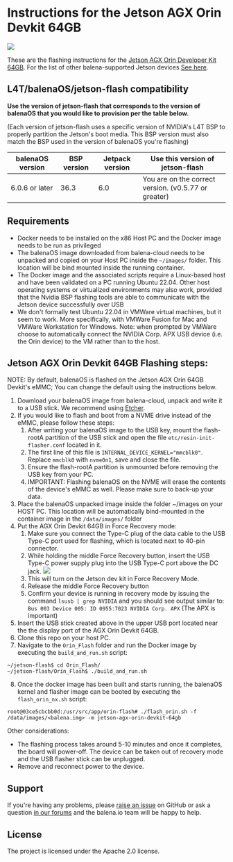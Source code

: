
# Instructions for the Jetson AGX Orin Devkit 64GB

<img src="images/jetson-agx-orin-devkit-64gb.jpg">

These are the flashing instructions for the [Jetson AGX Orin Developer Kit 64GB](https://www.nvidia.com/en-us/autonomous-machines/embedded-systems/jetson-orin/). For the list of other balena-supported Jetson devices [See here](https://github.com/balena-os/jetson-flash?tab=readme-ov-file#instructions). 

## L4T/balenaOS/jetson-flash compatibility

**Use the version of jetson-flash that corresponds to the version of balenaOS that you would like to provision per the table below.**

(Each version of jetson-flash uses a specific version of NVIDIA's L4T BSP to properly partition the Jetson's boot media. This BSP version must also match the BSP used in the version of balenaOS you're flashing)

| balenaOS version | BSP version | Jetpack version | Use this version of jetson-flash |
|------------------|-------------|-----------------|----------------------------------|
| 6.0.6 or later     | 36.3        | 6.0             | You are on the correct version. (v0.5.77 or greater)      |


## Requirements
- Docker needs to be installed on the x86 Host PC and the Docker image needs to be run as privileged
- The balenaOS image downloaded from balena-cloud needs to be unpacked and copied on your Host PC inside the `~/images/` folder. This location will be bind mounted inside the running container.
- The Docker image and the associated scripts require a Linux-based host and have been validated on a PC running Ubuntu 22.04. Other host operating systems or virtualized environments may also work, provided that the Nvidia BSP flashing tools are able to communicate with the Jetson device successfully over USB
- We don't formally test Ubuntu 22.04 in VMWare virtual machines, but it seem to work. More specifically, with VMWare Fusion for Mac and VMWare Workstation for Windows. Note: when prompted by VMWare choose to automatically connect the NVIDIA Corp. APX USB device (i.e. the Orin device) to the VM rather than to the host.

## Jetson AGX Orin Devkit 64GB Flashing steps:

NOTE: By default, balenaOS is flashed on the Jetson AGX Orin 64GB Devkit's eMMC; You can change the default using the instructions below.

1. Download your balenaOS image from balena-cloud, unpack and write it to a USB stick. We recommend using [Etcher](https://www.balena.io/etcher).
2. If you would like to flash and boot from a NVME drive instead of the eMMC, please follow these steps: 
   1. After writing your balenaOS image to the USB key, mount the flash-rootA partition of the USB stick and open the file `etc/resin-init-flasher.conf` located in it.
   2. The first line of this file is `INTERNAL_DEVICE_KERNEL="mmcblk0"`. Replace `mmcblk0` with `nvme0n1`, save and close the file.
   3. Ensure the flash-rootA partition is unmounted before removing the USB key from your PC.
   4. IMPORTANT: Flashing balenaOS on the NVME will erase the contents of the device's eMMC as well. Please make sure to back-up your data.
3. Place the balenaOS unpacked image inside the folder ~/images on your HOST PC. This location will be automatically bind-mounted in the container image in the `/data/images/` folder
4. Put the AGX Orin Devkit 64GB in Force Recovery mode:
   1. Make sure you connect the Type-C plug of the data cable to the USB Type-C port used for flashing, which is located next to 40-pin connector.
   2. While holding the middle Force Recovery button, insert the USB Type-C power supply plug into the USB Type-C port above the DC jack. <img src="images/jetson-agx-orin-devkit-64gb_recovery.jpg">
   3. This will turn on the Jetson dev kit in Force Recovery Mode.
   4. Release the middle Force Recovery button
   5. Confirm your device is running in recovery mode by issuing the command `lsusb | grep NVIDIA` and you should see output similar to: `Bus 003 Device 005: ID 0955:7023 NVIDIA Corp. APX` (The APX is important)
5. Insert the USB stick created above in the upper USB port located near the the display port of the AGX Orin Devkit 64GB.
6. Clone this repo on your host PC.
7. Navigate to the `Orin_Flash` folder and run the Docker image by executing the `build_and_run.sh` script:
```
~/jetson-flash$ cd Orin_Flash/
~/jetson-flash/Orin_Flash$ ./build_and_run.sh
```
8. Once the docker image has been built and starts running, the balenaOS kernel and flasher image can be booted by executing the `flash_orin_nx.sh` script:
```
root@03ce5cbcbb0d:/usr/src/app/orin-flash# ./flash_orin.sh -f /data/images/<balena.img> -m jetson-agx-orin-devkit-64gb
```

Other considerations:
- The flashing process takes around 5-10 minutes and once it completes, the board will power-off. The device can be taken out of recovery mode and the USB flasher stick can be unplugged.
- Remove and reconnect power to the device.

## Support

If you're having any problems, please [raise an issue](https://github.com/balena-os/jetson-flash/issues/new) on GitHub or ask a question [in our forums](https://forums.balena.io/c/share-questions-or-issues-about-balena-jetson-flash-which-is-a-tool-that-allows-users-to-flash-balenaos-on-nvidia-jetson-devices/95) and the balena.io team will be happy to help.



License
-------

The project is licensed under the Apache 2.0 license.

